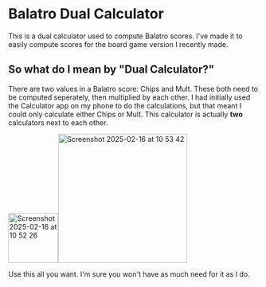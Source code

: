 # Balatro Dual Calculator
This is a dual calculator used to compute Balatro scores. I've made it to easily compute scores for the board game version I recently made.

## So what do I mean by "Dual Calculator?"
There are two values in a Balatro score: Chips and Mult. These both need to be computed seperately, then multiplied by each other. I had initially used the Calculator app on my phone to do the calculations, but that meant I could only calculate either Chips or Mult. This calculator is actually **two** calculators next to each other. 

<img width="100" alt="Screenshot 2025-02-16 at 10 52 26" src="https://github.com/user-attachments/assets/69fc400a-bec1-42dc-92d5-360dc3767652" /><img width="259" alt="Screenshot 2025-02-16 at 10 53 42" src="https://github.com/user-attachments/assets/c31a0e06-6fb5-4e17-b9da-1214b6fc779f" />


Use this all you want. I'm sure you won't have as much need for it as I do.
